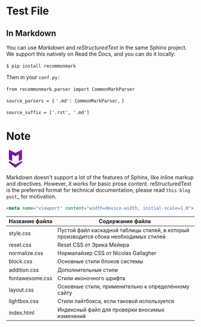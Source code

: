 # Test File 
## In Markdown

You can use _Markdown_ and _reStructuredText_ in the same Sphinx project. We support this natively on Read the Docs, and you can do it locally:

``$ pip install recommonmark``

Then in your ``conf.py:``

``from recommonmark.parser import CommonMarkParser``

``source_parsers = {``
    ``'.md': CommonMarkParser,``
``}``

``source_suffix = ['.rst', '.md']``
# Note 
![Note mark](https://github.com/MaslovaEV/test/blob/master/icon48.png?raw=true)

Markdown doesn't support a lot of the features of Sphinx, 
           like inline markup and directives. However, it works for 
           basic prose content. reStructuredText is the preferred 
           format for technical documentation, please read `this blog post`_ 
           for motivation.
           
```html
<meta name="viewport" content="width=device-width, initial-scale=1.0">
```
Название файла  | Содержание файла
----------------|----------------------
style.css       | Пустой файл каскадной таблицы стилей, в который производится сбока необходимых стилей
reset.css       | Reset CSS от Эрика Мейера
normalize.css   | Нормалайзер CSS от Nicolas Gallagher
block.css       | Основные стили блоков системы
addition.css    | Дополнительные стили
fontawesome.css | Стили иконочного шрифта
layout.css      | Основные стили, применительно к определённому сайту
lightbox.css    | Стили лайтбокса, если таковой используется
index.html      | Индексный файл для проверки вносимых изменений
